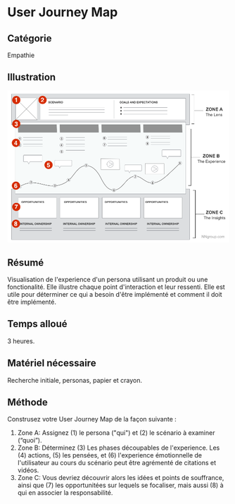 User Journey Map
===

Catégorie
---
Empathie

Illustration
---
![Gabarit de l'UJM](../assets/img/User-Journey-Map.png)

Résumé
---
Visualisation de l'experience d'un persona utilisant un produit ou une fonctionalité. Elle illustre chaque point d'interaction et leur ressenti. Elle est utile pour déterminer ce qui a besoin d'être implémenté et comment il doit être implémenté.

Temps alloué
---
3 heures.

Matériel nécessaire
---
Recherche initiale, personas, papier et crayon.

Méthode
---
Construsez votre User Journey Map de la façon suivante :
1. Zone A: Assignez (1) le persona ("qui") et (2) le scénario à examiner (“quoi”).
2. Zone B: Déterminez (3) Les phases découpables de l'experience. Les (4) actions, (5) les pensées, et (6) l'experience émotionnelle de l'utilisateur au cours du scénario peut être agrémenté de citations et vidéos.
3. Zone C: Vous devriez découvrir alors les idées et points de souffrance, ainsi que  (7) les opportunitées sur lequels se focaliser, mais aussi (8) à qui en associer la responsabilité. 